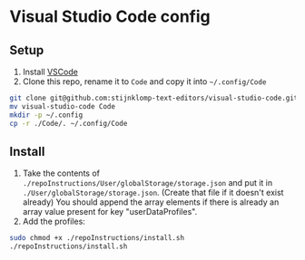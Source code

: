 # Visual Studio Code config

## Setup

1. Install [VSCode](https://code.visualstudio.com/download)
2. Clone this repo, rename it to `Code` and copy it into `~/.config/Code`
```sh
git clone git@github.com:stijnklomp-text-editors/visual-studio-code.git
mv visual-studio-code Code
mkdir -p ~/.config
cp -r ./Code/. ~/.config/Code
```

## Install

1. Take the contents of `./repoInstructions/User/globalStorage/storage.json` and
put it in `./User/globalStorage/storage.json`. (Create that file if it doesn't
exist already) You should append the array elements if there is already an array
value present for key "userDataProfiles".
2. Add the profiles:
```sh
sudo chmod +x ./repoInstructions/install.sh
./repoInstructions/install.sh
```

